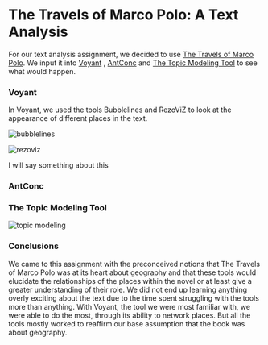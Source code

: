# The Travels of Marco Polo: A Text Analysis

For our text analysis assignment, we decided to use [The Travels of Marco Polo](https://archive.org/stream/marcopolo00polouoft/marcopolo00polouoft_djvu.txt).  We input it into [Voyant](http://voyant-tools.org) , [AntConc](http://www.laurenceanthony.net/software.html ) and [The Topic Modeling Tool](https://code.google.com/p/topic-modeling-tool/) to see what would happen.

### Voyant
In Voyant, we used the tools Bubblelines and RezoViZ to look at the appearance of different places in the text.

![bubblelines](http://i1191.photobucket.com/albums/z467/risssssy/Screen%20Shot%202016-01-25%20at%2010.52.57%20AM.png)

![rezoviz](http://i1191.photobucket.com/albums/z467/risssssy/Screen%20Shot%202016-01-19%20at%2011.06.19%20PM.png)


I will say something about this 

### AntConc

### The Topic Modeling Tool

![topic modeling](http://i1191.photobucket.com/albums/z467/risssssy/Screen%20Shot%202016-01-26%20at%207.38.50%20AM.png)


### Conclusions
We came to this assignment with the preconceived notions that The Travels of Marco Polo was at its heart about geography and that these tools would elucidate the relationships of the places within the novel or at least give a greater understanding of their role.  We did not end up learning anything overly exciting about the text due to the time spent struggling with the tools more than anything.  With Voyant, the tool we were most familiar with, we were able to do the most, through its ability to network places.  But all the tools mostly worked to reaffirm our base assumption that the book was about geography.  